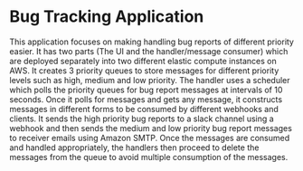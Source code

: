 # Bug Tracking Application

This application focuses on making handling bug reports of different priority easier. It has two parts (The UI and the handler/message consumer) which are deployed separately into two different elastic compute instances on AWS. It creates 3 priority queues to store messages for different priority levels such as high, medium and low priority. The handler uses a scheduler which polls the priority queues for bug report messages at intervals of 10 seconds. Once it polls for messages and gets any message, it constructs messages in different forms to be consumed by different webhooks and clients. It sends the high priority bug reports to a slack channel using a webhook and then sends the medium and low priority bug report messages to receiver emails using Amazon SMTP. Once the messages are consumed and handled appropriately, the handlers then proceed to delete the messages from the queue to avoid multiple consumption of the messages.

